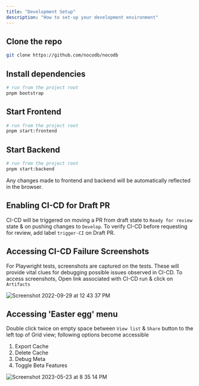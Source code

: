 ```yaml
---
title: "Development Setup"
description: "How to set-up your development environment"
---
```


## Clone the repo

```bash
git clone https://github.com/nocodb/nocodb
```

## Install dependencies

```bash
# run from the project root
pnpm bootstrap
```

## Start Frontend

```bash
# run from the project root
pnpm start:frontend
```

## Start Backend

```bash
# run from the project root
pnpm start:backend
```

Any changes made to frontend and backend will be automatically reflected in the browser.

## Enabling CI-CD for Draft PR

CI-CD will be triggered on moving a PR from draft state to `Ready for review` state & on pushing changes to `Develop`. To verify CI-CD before requesting for review, add label `trigger-CI` on Draft PR. 

## Accessing CI-CD Failure Screenshots

For Playwright tests, screenshots are captured on the tests. These will provide vital clues for debugging possible issues observed in CI-CD. To access screenshots, Open link associated with CI-CD run & click on `Artifacts`
  
![Screenshot 2022-09-29 at 12 43 37 PM](https://user-images.githubusercontent.com/86527202/192965070-dc04b952-70fb-4197-b4bd-ca7eda066e60.png)

## Accessing 'Easter egg' menu

Double click twice on empty space between `View list` & `Share` button to the left top of Grid view; following options become accessible
1. Export Cache
2. Delete Cache
3. Debug Meta
4. Toggle Beta Features

![Screenshot 2023-05-23 at 8 35 14 PM](https://github.com/nocodb/nocodb/assets/86527202/fe2765fa-5796-4d26-8c12-e71b8226872e)


